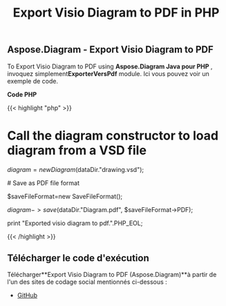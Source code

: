 ﻿---
title: Export Visio Diagram to PDF in PHP
type: docs
weight: 40
url: /fr/java/export-visio-diagram-to-pdf-in-php/
---
## **Aspose.Diagram - Export Visio Diagram to PDF**
To Export Visio Diagram to PDF using **Aspose.Diagram Java pour PHP** , invoquez simplement**ExporterVersPdf** module. Ici vous pouvez voir un exemple de code.

**Code PHP**

{{< highlight "php" >}}

 # Call the diagram constructor to load diagram from a VSD file

$diagram = new Diagram($dataDir."drawing.vsd");

\# Save as PDF file format

$saveFileFormat=new SaveFileFormat();

$diagram->save($dataDir."Diagram.pdf", $saveFileFormat->PDF);

print "Exported visio diagram to pdf.".PHP_EOL;

{{< /highlight >}}
## **Télécharger le code d'exécution**
Télécharger**Export Visio Diagram to PDF (Aspose.Diagram)**à partir de l'un des sites de codage social mentionnés ci-dessous :

- [GitHub](https://github.com/asposediagram/Aspose.Diagram-for-Java/blob/master/Plugins/Aspose_Diagram_Java_for_PHP/src/aspose/diagram/LoadingSavingandConverting/ExportToPdf.php)
